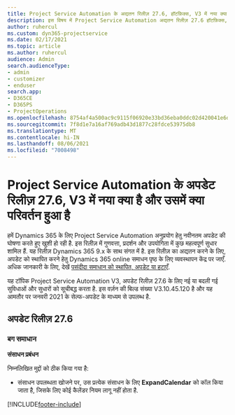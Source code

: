 ```yaml
---
title: Project Service Automation के अद्यतन रिलीज़ 27.6, हॉटफ़िक्स, V3 में नया क्या है और उसमें क्या परिवर्तन हुआ है
description: इस विषय में Project Service Automation अद्यतन रिलीज़ 27.6 हॉटफ़िक्स, V3 में उपलब्ध सुविधाएँ और सुधार सूचीबद्ध किए गए हैं.
author: ruhercul
ms.custom: dyn365-projectservice
ms.date: 02/17/2021
ms.topic: article
ms.author: ruhercul
audience: Admin
search.audienceType:
- admin
- customizer
- enduser
search.app:
- D365CE
- D365PS
- ProjectOperations
ms.openlocfilehash: 8754af4a500ac9c9115f06920e33bd36eba0ddc02d420041e6d8415eecc8de50
ms.sourcegitcommit: 7f8d1e7a16af769adb43d1877c28fdce53975db8
ms.translationtype: MT
ms.contentlocale: hi-IN
ms.lasthandoff: 08/06/2021
ms.locfileid: "7008498"
---
```

# <a name="whats-new-or-changed-in-project-service-automation-update-release-276-v3"></a>Project Service Automation के अपडेट रिलीज़ 27.6, V3 में नया क्या है और उसमें क्या परिवर्तन हुआ है

हमें Dynamics 365 के लिए Project Service Automation अनुप्रयोग हेतु नवीनतम अपडेट की घोषणा करते हुए खुशी हो रही है. इस रिलीज़ में गुणवत्ता, प्रदर्शन और उपयोगिता में कुछ महत्वपूर्ण सुधार शामिल हैं. यह रिलीज़ Dynamics 365 9.x के साथ संगत में है. इस रिलीज़ का अद्यतन करने के लिए, अपडेट को स्थापित करने हेतु Dynamics 365 online समाधन पृष्ठ के लिए व्यवस्थापन केंद्र पर जाएँ. अधिक जानकारी के लिए, देखें [पसंदीदा समाधान को स्थापित, अपडेट या हटाएँ](/power-platform/admin/install-remove-preferred-solution).

यह टॉपिक Project Service Automation V3, अपडेट रिलीज़ 27.6 के लिए नई या बदली गई सुविधाओं और सुधारों को सूचीबद्ध करता है. इस वर्ज़न की बिल्ड संख्या V3.10.45.120 है और यह आमतौर पर जनवरी 2021 के सेल्फ-अपडेट के माध्यम से उपलब्ध है.

## <a name="update-release-276"></a>अपडेट रिलीज़ 27.6

### <a name="bug-fixes"></a>बग समाधान


**संसाधन प्रबंधन**

निम्नलिखित मुद्दों को ठीक किया गया है:

- संसाधन उपलब्धता खोजने पर, उस प्रत्येक संसाधन के लिए **ExpandCalendar** को कॉल किया जाता है, जिसके लिए कोई कैलेंडर नियम लागू नहीं होता है.


[!INCLUDE[footer-include](../includes/footer-banner.md)]